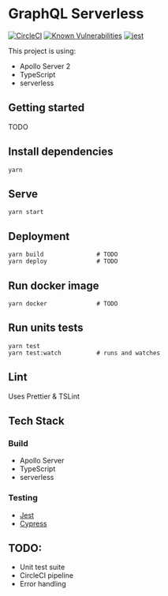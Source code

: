 # GraphQL Serverless

[![CircleCI](https://circleci.com/gh/wmgregory/react-apollo/tree/develop.svg?style=svg)](https://circleci.com/gh/wmgregory/react-apollo/tree/develop)
[![Known Vulnerabilities](https://snyk.io/test/github/wmgregory/react-apollo/develop/badge.svg)](https://snyk.io/test/github/wmgregory/react-apollo/develop)
[![jest](https://facebook.github.io/jest/img/jest-badge.svg)](https://github.com/facebook/jest)

This project is using:

- Apollo Server 2
- TypeScript
- serverless

## Getting started

TODO

## Install dependencies

```
yarn
```

## Serve

```
yarn start
```

## Deployment

```
yarn build               # TODO
yarn deploy              # TODO
```

## Run docker image

```
yarn docker              # TODO
```

## Run units tests

```
yarn test
yarn test:watch          # runs and watches
```

## Lint

Uses Prettier & TSLint

## Tech Stack

### Build

- Apollo Server
- TypeScript
- serverless

### Testing

- [Jest](https://jestjs.io/)
- [Cypress](https://www.cypress.io/)

## TODO:

- Unit test suite
- CircleCI pipeline
- Error handling
